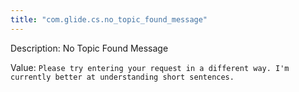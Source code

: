 ```yaml
---
title: "com.glide.cs.no_topic_found_message"
---
```


Description: No Topic Found Message

Value: `Please try entering your request in a different way. I'm currently better at understanding short sentences.`